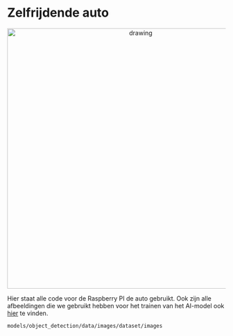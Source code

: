 # Zelfrijdende auto

<p align="center">
    <img src=".img/voorblad%20pws.png" alt="drawing" width="600"/>
</p>

Hier staat alle code voor de Raspberry PI de auto gebruikt. Ook zijn alle afbeeldingen die we gebruikt hebben voor het trainen van het AI-model ook [hier](./models/object_detection/data/images/dataset/images) te vinden.

```
models/object_detection/data/images/dataset/images
```